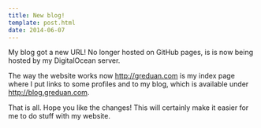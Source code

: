 ```yaml
---
title: New blog!
template: post.html
date: 2014-06-07
---
```


My blog got a new URL! No longer hosted on GitHub pages, is is now being hosted
by my DigitalOcean server.

The way the website works now <http://greduan.com> is my index page where I put
links to some profiles and to my blog, which is available under
<http://blog.greduan.com>.

That is all. Hope you like the changes! This will certainly make it easier for
me to do stuff with my website.
